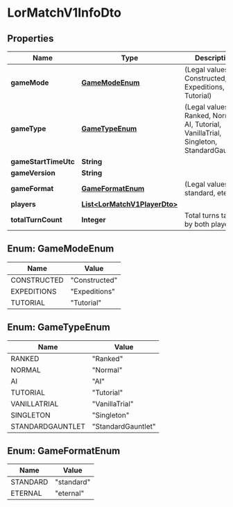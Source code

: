 

# LorMatchV1InfoDto


## Properties

| Name | Type | Description | Notes |
|------------ | ------------- | ------------- | -------------|
|**gameMode** | [**GameModeEnum**](#GameModeEnum) | (Legal values:  Constructed,  Expeditions,  Tutorial) |  |
|**gameType** | [**GameTypeEnum**](#GameTypeEnum) | (Legal values:  Ranked,  Normal,  AI,  Tutorial,  VanillaTrial,  Singleton,  StandardGauntlet) |  |
|**gameStartTimeUtc** | **String** |  |  |
|**gameVersion** | **String** |  |  |
|**gameFormat** | [**GameFormatEnum**](#GameFormatEnum) | (Legal values:  standard,  eternal) |  |
|**players** | [**List&lt;LorMatchV1PlayerDto&gt;**](LorMatchV1PlayerDto.md) |  |  |
|**totalTurnCount** | **Integer** | Total turns taken by both players. |  |



## Enum: GameModeEnum

| Name | Value |
|---- | -----|
| CONSTRUCTED | &quot;Constructed&quot; |
| EXPEDITIONS | &quot;Expeditions&quot; |
| TUTORIAL | &quot;Tutorial&quot; |



## Enum: GameTypeEnum

| Name | Value |
|---- | -----|
| RANKED | &quot;Ranked&quot; |
| NORMAL | &quot;Normal&quot; |
| AI | &quot;AI&quot; |
| TUTORIAL | &quot;Tutorial&quot; |
| VANILLATRIAL | &quot;VanillaTrial&quot; |
| SINGLETON | &quot;Singleton&quot; |
| STANDARDGAUNTLET | &quot;StandardGauntlet&quot; |



## Enum: GameFormatEnum

| Name | Value |
|---- | -----|
| STANDARD | &quot;standard&quot; |
| ETERNAL | &quot;eternal&quot; |



